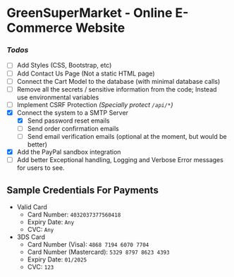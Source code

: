 # GreenSuperMarket - Online E-Commerce Website

### *Todos*
- [ ] Add Styles (CSS, Bootstrap, etc)
- [ ] Add Contact Us Page (Not a static HTML page)
- [ ] Connect the Cart Model to the database (with minimal database calls)
- [ ] Remove all the secrets / sensitive information from the code; Instead use environmental variables
- [ ] Implement CSRF Protection *(Specially protect `/api/*`)*
- [X] Connect the system to a SMTP Server
  - [X] Send password reset emails
  - [ ] Send order confirmation emails
  - [ ] Send email verification emails (optional at the moment, but would be better)
- [X] Add the PayPal sandbox integration
- [ ] Add better Exceptional handling, Logging and Verbose Error messages for users to see.

## Sample Credentials For Payments
- Valid Card
  - Card Number: `4032037377560418`
  - Expiry Date: `Any`
  - CVC: `Any`
- 3DS Card
  - Card Number (Visa): `4868 7194 6070 7704`
  - Card Number (Mastercard): `5329 8797 8623 4393`
  - Expiry Date: `01/2025`
  - CVC: `123`